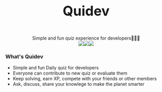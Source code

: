 <p align="center">
<span style="font-size:3em;font-weight:bolder;">
  Quidev<br/><br/>
</span>
Simple and fun quiz experience for developers👩🏻‍💻<br>
<a href="#" target="_blank"><img src="https://img.shields.io/badge/Kotlin-7F52FF?style=flat-square&logo=Kotlin&logoColor=white"/></a><a href="#" target="_blank"><img src="https://img.shields.io/badge/Spring Boot-6DB33F?style=flat-square&logo=Spring-Boot&logoColor=white"/></a><a href="#" target="_blank"><img src="https://img.shields.io/badge/JPA-6DB33F?style=flat-square&logo=Spring&logoColor=white"/></a>
</p>

### What's Quidev

- Simple and fun Daily quiz for developers
- Everyone can contribute to new quiz or evaluate them
- Keep solving, earn XP, compete with your friends or other members
- Ask, discuss, share your knowlege to make the planet smarter

